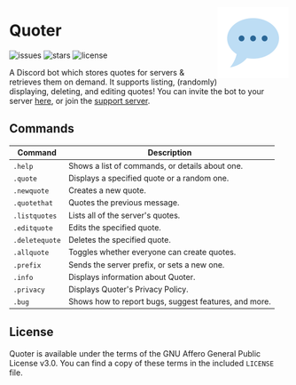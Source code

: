 <img align="right" height=128 width=128 src="logo.png" /></p>

# Quoter

![issues](https://img.shields.io/github/issues/nickhasoccured/quoter)
![stars](https://img.shields.io/github/stars/nickhasoccured/quoter)
![license](https://img.shields.io/github/license/nickhasoccured/quoter)

A Discord bot which stores quotes for servers & retrieves them on demand. It supports listing, (randomly) displaying, deleting, and editing quotes! You can invite the bot to your server [here](https://discord.com/oauth2/authorize?client_id=784853298271748136&scope=bot&permissions=347200), or join the [support server](https://discord.gg/QzXTgS2CNk).

## Commands

| Command        | Description                                           |
| -------------- | ----------------------------------------------------- |
| `.help`        | Shows a list of commands, or details about one.       |
| `.quote`       | Displays a specified quote or a random one.           |
| `.newquote`    | Creates a new quote.                                  |
| `.quotethat`   | Quotes the previous message.                          |
| `.listquotes`  | Lists all of the server's quotes.                     |
| `.editquote`   | Edits the specified quote.                            |
| `.deletequote` | Deletes the specified quote.                          |
| `.allquote`    | Toggles whether everyone can create quotes.           |
| `.prefix`      | Sends the server prefix, or sets a new one.           |
| `.info`        | Displays information about Quoter.                    |
| `.privacy`     | Displays Quoter's Privacy Policy.                     |
| `.bug`         | Shows how to report bugs, suggest features, and more. |

## License

Quoter is available under the terms of the GNU Affero General Public License v3.0. You can find a copy of these terms in the included `LICENSE` file.
